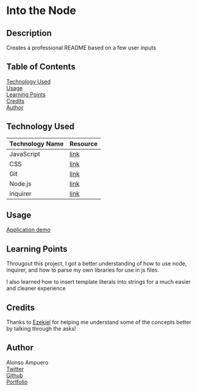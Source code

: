 # Into the Node

## Description
Creates a professional README based on a few user inputs

## Table of Contents
[Technology Used](#technology-used)<br>
[Usage](#usage)<br>
[Learning Points](#learning-points)<br>
[Credits](#credits)<br>
[Author](#author)<br>

## Technology Used
|Technology Name|Resource|
|-----------|------------|
|JavaScript|[link](https://www.w3schools.com/js/js_intro.asp)|
|CSS|[link](https://www.w3schools.com/css/css_intro.asp)|
|Git|[link](https://www.w3schools.com/git/git_intro.asp?remote=github)|
|Node.js|[link](https://nodejs.org/en/docs)|
|inquirer|[link](https://www.npmjs.com/package/inquirer/v/8.2.4)|
## Usage
[Application demo](https://drive.google.com/file/d/1O-HIiKV6LKYYweH418gRTSxKUDLKTKsE/view)

## Learning Points
Througout this project, I got a better understanding of how to use node, inquirer, and how to parse my own libraries for use in js files.

I also learned how to insert template literals into strings for a much easier and cleaner experience

## Credits
Thanks to [Ezekiel](github.com/ezekiel186) for helping me understand some of the concepts better by talking through the asks!

## Author
Alonso Ampuero <br>
[Twitter](https://www.twitter.com/fenri.ragni) <br>
[Github](https://www.github.com/fenri.ragni) <br>
[Portfolio](https://fenriragni.github.io/pro-portfolio/)